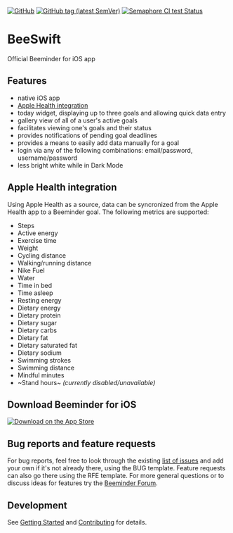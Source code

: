 [![GitHub](https://img.shields.io/github/license/beeminder/BeeSwift)](https://github.com/beeminder/BeeSwift/)
[![GitHub tag (latest SemVer)](https://img.shields.io/github/v/tag/beeminder/BeeSwift?sort=semver)](https://github.com/beeminder/BeeSwift/tags)
[![Semaphore CI test Status](https://beeminder.semaphoreci.com/badges/BeeSwift/branches/master.svg?style=shields)](https://beeminder.semaphoreci.com/projects/BeeSwift)


# BeeSwift
Official Beeminder for iOS app

## Features
 - native iOS app
 - [Apple Health integration](#apple-health-integration)
 - today widget, displaying up to three goals and allowing quick data entry
 - gallery view of all of a user's active goals
 - facilitates viewing one's goals and their status
 - provides notifications of pending goal deadlines
 - provides a means to easily add data manually for a goal
 - login via any of the following combinations: email/password, username/password
 - less bright white while in Dark Mode

## Apple Health integration

Using Apple Health as a source, data can be syncronized from the Apple Health app to a Beeminder goal. The following metrics are supported:
 - Steps
 - Active energy
 - Exercise time
 - Weight
 - Cycling distance
 - Walking/running distance
 - Nike Fuel
 - Water
 - Time in bed
 - Time asleep
 - Resting energy
 - Dietary energy
 - Dietary protein
 - Dietary sugar
 - Dietary carbs
 - Dietary fat
 - Dietary saturated fat
 - Dietary sodium
 - Swimming strokes
 - Swimming distance
 - Mindful minutes
 - ~Stand hours~ _(currently disabled/unavailable)_

## Download Beeminder for iOS

[![Download on the App Store](https://linkmaker.itunes.apple.com/en-us/badge-lrg.svg?releaseDate=2012-08-30&kind=iossoftware&bubble=ios_apps)](https://apps.apple.com/us/app/beeminder/id551869729?mt=8)

## Bug reports and feature requests

For bug reports, feel free to look through the existing [list of issues](https://github.com/beeminder/BeeSwift/issues) and add your own if it's not already there, using the BUG template. Feature requests can also go there using the RFE template. For more general questions or to discuss ideas for features try the [Beeminder Forum](https://forum.beeminder.com).

## Development

See [Getting Started](GETTING_STARTED.md) and [Contributing](CONTRIBUTING.md) for details.

